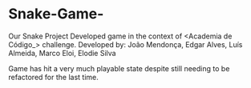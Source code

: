 # Snake-Game-
Our Snake Project
Developed game in the context of <Academia de Código_> challenge.
Developed by: João Mendonça, Edgar Alves, Luís Almeida, Marco Eloi, Elodie Silva

Game has hit a very much playable state despite still needing to be refactored for the last time.
